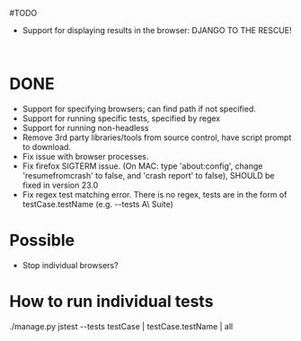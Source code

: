 #TODO

- Support for displaying results in the browser: DJANGO TO THE RESCUE!

<br/>

# DONE
- Support for specifying browsers; can find path if not specified.
- Support for running specific tests, specified by regex
- Support for running non-headless
- Remove 3rd party libraries/tools from source control, have script prompt to download.
- Fix issue with browser processes.
- Fix firefox SIGTERM issue. (On MAC: type 'about:config', change 'resumefromcrash' to false, and 'crash report' to false), SHOULD be fixed in version 23.0
- Fix regex test matching error.  There is no regex, tests are in the form of testCase.testName (e.g. --tests A\ Suite)


# Possible
- Stop individual browsers?

# How to run individual tests
./manage.py jstest --tests testCase | testCase.testName | all
